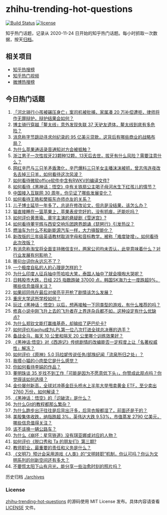 # zhihu-trending-hot-questions

[![Build Status](https://github.com/justjavac/zhihu-trending-hot-questions/workflows/ci/badge.svg?branch=master)](https://github.com/justjavac/zhihu-trending-hot-questions/actions)
[![license](https://img.shields.io/github/license/justjavac/zhihu-trending-hot-questions)](https://github.com/justjavac/zhihu-trending-hot-questions/blob/master/LICENSE)

知乎热门话题，记录从 2020-11-24
日开始的知乎热门话题。每小时抓取一次数据，按天[归档](./archives)。

## 相关项目

- [知乎热搜榜](https://github.com/justjavac/zhihu-trending-top-search)
- [知乎热门视频](https://github.com/justjavac/zhihu-trending-hot-video)
- [微博热搜榜](https://github.com/justjavac/weibo-trending-hot-search)

## 今日热门话题

<!-- BEGIN -->
<!-- 最后更新时间 Thu Sep 05 2024 02:21:49 GMT+0800 (China Standard Time) -->

1. [「河北骑行小孩被碾压身亡」案司机被批捕，家属凑 20 万补偿遭拒，律师将作无罪辩护，辩护结果会如何？](https://www.zhihu.com/question/666183896)
1. [博主骑行穿越「鳌太线」意外发现失联 37 天驴友遗体，鳌太线到底有多危险？](https://www.zhihu.com/question/666166090)
1. [消息称字节跳动寻求创纪录的 95 亿美元贷款，这背后有哪些商业的战略布局？](https://www.zhihu.com/question/666076630)
1. [为什么苹果通话录音通知对方会被抵触？](https://www.zhihu.com/question/663032757)
1. [浙江男子一次性拔牙23颗种12颗，13天后去世，拔牙有什么风险？需要注意什么？](https://www.zhihu.com/question/666154435)
1. [网红辛巴与三只羊矛盾激化，辛巴爆料三只羊女主播沫沫被抓，曾志伟连夜改名去掉三只羊，如何看待这次风波？](https://www.zhihu.com/question/666157875)
1. [如何看待微软office软件中含有RWKV的编译文件?](https://www.zhihu.com/question/666097016)
1. [如何看待《黑神话：悟空》中有关铁扇公主喝子母河水生下红孩儿的情节？](https://www.zhihu.com/question/665211513)
1. [中国接入互联网 30 周年，你见证了哪些发展变化？](https://www.zhihu.com/question/666081708)
1. [如何看待王皓和樊振东亦师亦友的关系？](https://www.zhihu.com/question/570050297)
1. [儿子博士延毕一年多了，总说在修改论文，但总是没结果，该怎么办？](https://www.zhihu.com/question/665844902)
1. [猫直接睡在一篮苹果上，苹果表皮完好的，没有抓痕，还能吃吗？](https://www.zhihu.com/question/665936368)
1. [如何评价黄景瑜、章宇主演的悬疑剧《雪迷宫》?](https://www.zhihu.com/question/665918853)
1. [如何看待董宇辉与西安交响乐团跨界朗诵《琵琶行》引发热议？](https://www.zhihu.com/question/666093233)
1. [燃油车为什么不和新能源汽车一样，大力搞智能化？](https://www.zhihu.com/question/659505261)
1. [新改版的三年级英语教材取消字母和音标教学，被称「难度陡增」，如何看待此次改版？](https://www.zhihu.com/question/665929226)
1. [有消息称淘宝将全面支持微信支付，两家公司均未否认，此举意味着什么？对行业发展有何影响？](https://www.zhihu.com/question/666186706)
1. [哪句台词你永远忘不了？](https://www.zhihu.com/question/38181067)
1. [一个极度自私的人的心理是怎样的？](https://www.zhihu.com/question/24453580)
1. [为什么印度人征兵抽中签哈哈大笑，泰国人抽中了就会嚎啕大哭呢？](https://www.zhihu.com/question/665067194)
1. [日韩股市大跌，日经 225 指数跌破 37000 点，韩国SK海力士一度跌超9%，哪些信息值得关注？](https://www.zhihu.com/question/666177255)
1. [如果祁同伟在最后对侯亮平开枪了剧情该怎么发展？](https://www.zhihu.com/question/59238255)
1. [重庆大学这所学校如何？](https://www.zhihu.com/question/282809993)
1. [玩过《黑神话：悟空》以后，想再接触一下同类型的游戏，有什么推荐的吗？](https://www.zhihu.com/question/665902357)
1. [修真小说中刚飞升上去的飞升者在上界连杂兵都不如，这种设定有什么优缺点?](https://www.zhihu.com/question/663145370)
1. [为什么郑钦文能打赢维基奇，却输给了萨巴伦卡?](https://www.zhihu.com/question/666157140)
1. [如何评价Xiaohu成为LPL第一位八次打进全球总决赛的选手？](https://www.zhihu.com/question/666123251)
1. [备战全马，每天 10 公里和隔天 20 公里哪个训练效果好？](https://www.zhihu.com/question/665283528)
1. [《黑神话:悟空》对《西游记》传统剧情的改编能否一定程度上让「名著权威性」解冻？](https://www.zhihu.com/question/665273602)
1. [如何评价《原神》5.0 玛拉妮传说任务/部族纪闻「流泉所归之处」？](https://www.zhihu.com/question/665607028)
1. [我摸小猫的小肉垫它是什么感觉？](https://www.zhihu.com/question/662832509)
1. [你如何看待李娟的作品？](https://www.zhihu.com/question/329042423)
1. [董明珠谈 35 岁找不到工作「可能是因为不愿意低下头」，你赞成此观点吗？你觉得该如何选择？](https://www.zhihu.com/question/666171405)
1. [金价屡创新高，全球对冲基金巨头桥水上半年大举甩卖黄金 ETF，至少卖出 2760 万份，如何解读？](https://www.zhihu.com/question/666064648)
1. [《黑神话：悟空》的「识破流」是什么？](https://www.zhihu.com/question/665617517)
1. [为什么Git的教程都那么繁杂？](https://www.zhihu.com/question/594294987)
1. [为什么跑步出汗往往是后背出汗多，后背衣服都湿了，前面还是干的？](https://www.zhihu.com/question/663453049)
1. [美股集体收跌，纳指跌超 3%，英伟达大跌 9.53%，市值蒸发 2790 亿美元，哪些信息值得关注？](https://www.zhihu.com/question/666160195)
1. [该不该换一辆公路车？](https://www.zhihu.com/question/624536120)
1. [为什么《崩坏：星穹铁道》没有琪亚娜或对应的人物？](https://www.zhihu.com/question/607046022)
1. [如何评价《脱口秀和 Ta 的朋友们》第三期?](https://www.zhihu.com/question/666109164)
1. [教师职业，最重要的责任和义务是什么？](https://www.zhihu.com/question/666033776)
1. [《文明7》预计会采用游戏《人类》的“文明转职”机制，你认可吗？你认为文明系列的创新空间还有多大？](https://www.zhihu.com/question/666073032)
1. [不要慌太阳下山有月光，能分享一些治愈时刻的照片吗？](https://www.zhihu.com/question/666028247)

<!-- END -->

历史归档 [./archives](./archives)

### License

[zhihu-trending-hot-questions](https://github.com/justjavac/zhihu-trending-hot-questions)
的源码使用 MIT License 发布。具体内容请查看 [LICENSE](./LICENSE) 文件。
